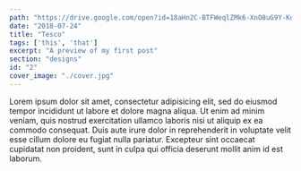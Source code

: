 ```yaml
---
path: "https://drive.google.com/open?id=18aHn2C-BTFWeqlZMk6-XnO8uG9Y-Kd7k"
date: "2018-07-24"
title: "Tesco"
tags: ['this', 'that']
excerpt: "A preview of my first post"
section: "designs"
id: "2"
cover_image: "./cover.jpg"
---
```

Lorem ipsum dolor sit amet, consectetur adipisicing elit, sed do eiusmod tempor incididunt ut labore et dolore magna aliqua. Ut enim ad minim veniam, quis nostrud exercitation ullamco laboris nisi ut aliquip ex ea commodo consequat. Duis aute irure dolor in reprehenderit in voluptate velit esse cillum dolore eu fugiat nulla pariatur. Excepteur sint occaecat cupidatat non proident, sunt in culpa qui officia deserunt mollit anim id est laborum.
